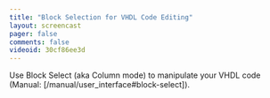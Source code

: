 ```yaml
---
title: "Block Selection for VHDL Code Editing"
layout: screencast 
pager: false
comments: false
videoid: 30cf86ee3d
---
```

Use Block Select (aka Column mode) to manipulate your VHDL code (Manual: [/manual/user_interface#block-select]).